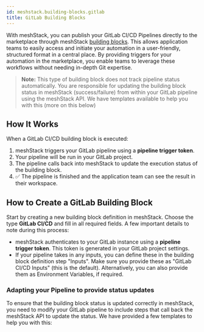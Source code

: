 ```yaml
---
id: meshstack.building-blocks.gitlab
title: GitLab Building Blocks
---
```


With meshStack, you can publish your GitLab CI/CD Pipelines directly to the marketplace through meshStack
[building blocks](./administration.building-blocks.md). This allows application teams
to easily access and initiate your automation in a user-friendly, structured format in a central place.
By providing triggers for your automation in the marketplace, you enable teams to leverage these workflows without needing in-depth Git expertise.

> **Note:** This type of building block does not track pipeline status automatically.
> You are responsible for updating the building block status in meshStack (success/failure)
> from within your GitLab pipeline using the meshStack API. We have templates available to help you with this (more on this below)

## How It Works

When a GitLab CI/CD building block is executed:

1. meshStack triggers your GitLab pipeline using a **pipeline trigger token**.
2. Your pipeline will be run in your GitLab project.
3. The pipeline calls back into meshStack to update the execution status of the building block.
4. ✅ The pipeline is finished and the application team can see the result in their workspace.

## How to Create a GitLab Building Block

Start by creating a new building block definition in meshStack. Choose the type **GitLab CI/CD** and fill in all required fields.
A few important details to note during this process:

- meshStack authenticates to your GitLab instance using a **pipeline trigger token**. This token is generated in your GitLab project settings.
- If your pipeline takes in any inputs, you can define these in the building block definition step "Inputs".
  Make sure you provide these as "GitLab CI/CD Inputs" (this is the default).
  Alternatively, you can also provide them as Environment Variables, if required.

### Adapting your Pipeline to provide status updates

To ensure that the building block status is updated correctly in meshStack, you need to modify your GitLab pipeline to
include steps that call back the meshStack API to update the status. We have provided a few templates to help you with this:

<!-- TODO HENRY TEMPLATES -->
